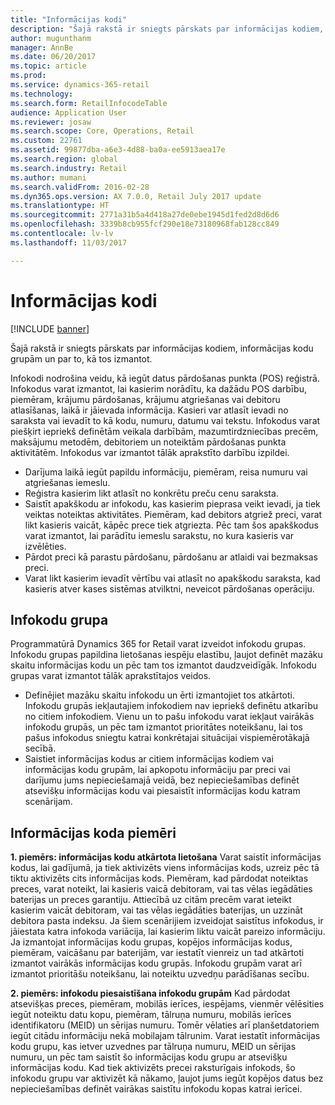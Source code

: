 ```yaml
---
title: "Informācijas kodi"
description: "Šajā rakstā ir sniegts pārskats par informācijas kodiem, informācijas kodu grupām un par to, kā tos izmantot."
author: mugunthanm
manager: AnnBe
ms.date: 06/20/2017
ms.topic: article
ms.prod: 
ms.service: dynamics-365-retail
ms.technology: 
ms.search.form: RetailInfocodeTable
audience: Application User
ms.reviewer: josaw
ms.search.scope: Core, Operations, Retail
ms.custom: 22761
ms.assetid: 99877dba-a6e3-4d88-ba0a-ee5913aea17e
ms.search.region: global
ms.search.industry: Retail
ms.author: mumani
ms.search.validFrom: 2016-02-28
ms.dyn365.ops.version: AX 7.0.0, Retail July 2017 update
ms.translationtype: HT
ms.sourcegitcommit: 2771a31b5a4d418a27de0ebe1945d1fed2d8d6d6
ms.openlocfilehash: 3339b8cb955fcf290e18e73180968fab128cc849
ms.contentlocale: lv-lv
ms.lasthandoff: 11/03/2017

---
```


# <a name="info-codes"></a>Informācijas kodi

[!INCLUDE [banner](includes/banner.md)]

Šajā rakstā ir sniegts pārskats par informācijas kodiem, informācijas kodu grupām un par to, kā tos izmantot.

Infokodi nodrošina veidu, kā iegūt datus pārdošanas punkta (POS) reģistrā. Infokodus varat izmantot, lai kasierim norādītu, ka dažādu POS darbību, piemēram, krājumu pārdošanas, krājumu atgriešanas vai debitoru atlasīšanas, laikā ir jāievada informācija. Kasieri var atlasīt ievadi no saraksta vai ievadīt to kā kodu, numuru, datumu vai tekstu. Infokodus varat piešķirt iepriekš definētām veikala darbībām, mazumtirdzniecības precēm, maksājumu metodēm, debitoriem un noteiktām pārdošanas punkta aktivitātēm. Infokodus var izmantot tālāk aprakstīto darbību izpildei.
-   Darījuma laikā iegūt papildu informāciju, piemēram, reisa numuru vai atgriešanas iemeslu.
-   Reģistra kasierim likt atlasīt no konkrētu preču cenu saraksta.
-   Saistīt apakškodu ar infokodu, kas kasierim pieprasa veikt ievadi, ja tiek veiktas noteiktas aktivitātes. Piemēram, kad debitors atgriež preci, varat likt kasieris vaicāt, kāpēc prece tiek atgriezta. Pēc tam šos apakškodus varat izmantot, lai parādītu iemeslu sarakstu, no kura kasieris var izvēlēties.
-   Pārdot preci kā parastu pārdošanu, pārdošanu ar atlaidi vai bezmaksas preci.
-   Varat likt kasierim ievadīt vērtību vai atlasīt no apakškodu saraksta, kad kasieris atver kases sistēmas atvilktni, neveicot pārdošanas operāciju.

## <a name="info-codes-group"></a>Infokodu grupa
Programmatūrā Dynamics 365 for Retail varat izveidot infokodu grupas. Infokodu grupas papildina lietošanas iespēju elastību, ļaujot definēt mazāku skaitu informācijas kodu un pēc tam tos izmantot daudzveidīgāk. Infokodu grupas varat izmantot tālāk aprakstītajos veidos.
-   Definējiet mazāku skaitu infokodu un ērti izmantojiet tos atkārtoti. Infokodu grupās iekļautajiem infokodiem nav iepriekš definētu atkarību no citiem infokodiem. Vienu un to pašu infokodu varat iekļaut vairākās infokodu grupās, un pēc tam izmantot prioritātes noteikšanu, lai tos pašus infokodus sniegtu katrai konkrētajai situācijai vispiemērotākajā secībā.
-   Saistiet informācijas kodus ar citiem informācijas kodiem vai informācijas kodu grupām, lai apkopotu informāciju par preci vai darījumu jums nepieciešamajā veidā, bez nepieciešamības definēt atsevišķu informācijas kodu vai piesaistīt informācijas kodu katram scenārijam.

## <a name="info-code-examples"></a>Informācijas koda piemēri
**1. piemērs: informācijas kodu atkārtota lietošana** Varat saistīt informācijas kodus, lai gadījumā, ja tiek aktivizēts viens informācijas kods, uzreiz pēc tā tiktu aktivizēts cits informācijas kods. Piemēram, kad pārdodat noteiktas preces, varat noteikt, lai kasieris vaicā debitoram, vai tas vēlas iegādāties baterijas un preces garantiju. Attiecībā uz citām precēm varat ieteikt kasierim vaicāt debitoram, vai tas vēlas iegādāties baterijas, un uzzināt debitora pasta indeksu. Ja šiem scenārijiem izveidojat saistītus infokodus, ir jāiestata katra infokoda variācija, lai kasierim liktu vaicāt pareizo informāciju. Ja izmantojat informācijas kodu grupas, kopējos informācijas kodus, piemēram, vaicāšanu par baterijām, var iestatīt vienreiz un tad atkārtoti izmantot vairākās informācijas kodu grupās. Infokodu grupām varat arī izmantot prioritāšu noteikšanu, lai noteiktu uzvedņu parādīšanas secību.


**2. piemērs: infokodu piesaistīšana infokodu grupām** Kad pārdodat atsevišķas preces, piemēram, mobilās ierīces, iespējams, vienmēr vēlēsities iegūt noteiktu datu kopu, piemēram, tālruņa numuru, mobilās ierīces identifikatoru (MEID) un sērijas numuru. Tomēr vēlaties arī planšetdatoriem iegūt citādu informāciju nekā mobilajam tālrunim. Varat iestatīt informācijas kodu grupu, kas ietver uzvednes par tālruņa numuru, MEID un sērijas numuru, un pēc tam saistīt šo informācijas kodu grupu ar atsevišķu informācijas kodu. Kad tiek aktivizēts precei raksturīgais infokods, šo infokodu grupu var aktivizēt kā nākamo, ļaujot jums iegūt kopējos datus bez nepieciešamības definēt vairākas saistītu infokodu kopas katrai ierīcei.





